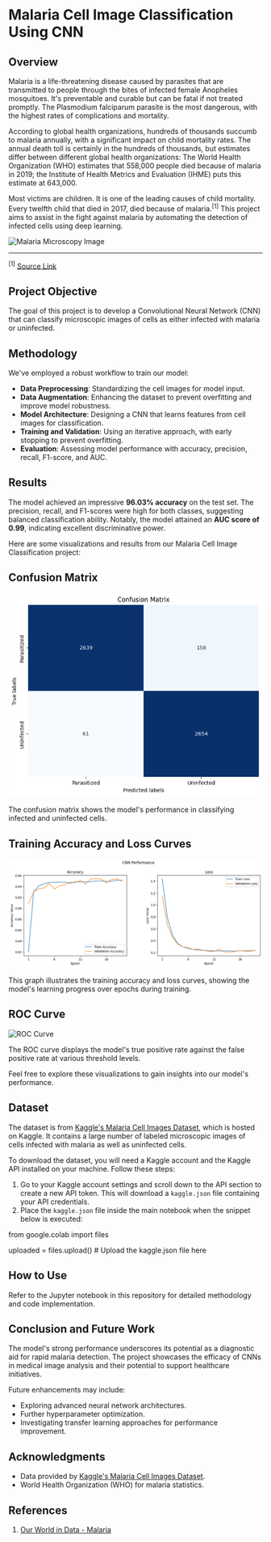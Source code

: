 # **Malaria Cell Image Classification Using CNN**

## Overview
Malaria is a life-threatening disease caused by parasites that are transmitted to people through the bites of infected female Anopheles mosquitoes. It's preventable and curable but can be fatal if not treated promptly. The Plasmodium falciparum parasite is the most dangerous, with the highest rates of complications and mortality.

According to global health organizations, hundreds of thousands succumb to malaria annually, with a significant impact on child mortality rates. The annual death toll is certainly in the hundreds of thousands, but estimates differ between different global health organizations: The World Health Organization (WHO) estimates that 558,000 people died because of malaria in 2019; the Institute of Health Metrics and Evaluation (IHME) puts this estimate at 643,000.

Most victims are children. It is one of the leading causes of child mortality. Every twelfth child that died in 2017, died because of malaria.<sup>[1]</sup> This project aims to assist in the fight against malaria by automating the detection of infected cells using deep learning.

![Malaria Microscopy Image](https://ourworldindata.org/uploads/2022/03/Previous-prevalence-of-malaria-world-map.png)

---

<sup>[1]</sup> [Source Link](https://ourworldindata.org/malaria#)



## Project Objective
The goal of this project is to develop a Convolutional Neural Network (CNN) that can classify microscopic images of cells as either infected with malaria or uninfected.

## Methodology
We've employed a robust workflow to train our model:
- **Data Preprocessing**: Standardizing the cell images for model input.
- **Data Augmentation**: Enhancing the dataset to prevent overfitting and improve model robustness.
- **Model Architecture**: Designing a CNN that learns features from cell images for classification.
- **Training and Validation**: Using an iterative approach, with early stopping to prevent overfitting.
- **Evaluation**: Assessing model performance with accuracy, precision, recall, F1-score, and AUC.

## Results
The model achieved an impressive **96.03% accuracy** on the test set. The precision, recall, and F1-scores were high for both classes, suggesting balanced classification ability. Notably, the model attained an **AUC score of 0.99**, indicating excellent discriminative power.

Here are some visualizations and results from our Malaria Cell Image Classification project:

## Confusion Matrix

![Confusion Matrix](Images/Confusion_Matrix.png)

The confusion matrix shows the model's performance in classifying infected and uninfected cells.

## Training Accuracy and Loss Curves

![Training Accuracy and Loss Curves](Images/CNN_Performance.png)

This graph illustrates the training accuracy and loss curves, showing the model's learning progress over epochs during training.

## ROC Curve

![ROC Curve](https://example.com/roc_curve.png)

The ROC curve displays the model's true positive rate against the false positive rate at various threshold levels.

Feel free to explore these visualizations to gain insights into our model's performance.

## Dataset
The dataset is from [Kaggle's Malaria Cell Images Dataset](https://www.kaggle.com/iarunava/cell-images-for-detecting-malaria), which is hosted on Kaggle. It contains a large number of labeled microscopic images of cells infected with malaria as well as uninfected cells.

To download the dataset, you will need a Kaggle account and the Kaggle API installed on your machine. Follow these steps:

1. Go to your Kaggle account settings and scroll down to the API section to create a new API token. This will download a `kaggle.json` file containing your API credentials.
3. Place the `kaggle.json` file inside the main notebook when the snippet below is executed:

from google.colab import files

uploaded = files.upload()  # Upload the kaggle.json file here

## How to Use
Refer to the Jupyter notebook in this repository for detailed methodology and code implementation.

## Conclusion and Future Work
The model's strong performance underscores its potential as a diagnostic aid for rapid malaria detection. The project showcases the efficacy of CNNs in medical image analysis and their potential to support healthcare initiatives.

Future enhancements may include:
- Exploring advanced neural network architectures.
- Further hyperparameter optimization.
- Investigating transfer learning approaches for performance improvement.


## Acknowledgments
- Data provided by [Kaggle's Malaria Cell Images Dataset](https://www.kaggle.com/iarunava/cell-images-for-detecting-malaria).
- World Health Organization (WHO) for malaria statistics.

## References
1. [Our World in Data - Malaria](https://ourworldindata.org/malaria)

